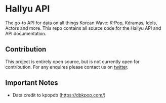 # Hallyu API
The go-to API for data on all things Korean Wave: K-Pop, Kdramas, Idols, Actors and more. This repo contains all source code for the Hallyu API and API documentation.

## Contribution
This project is entirely open source, but is not currently open for contribution. For any enquires please contact us on [twitter](https://twitter.com/_elletownsend).

## Important Notes
- Data credit to kpopdb (<https://dbkpop.com/>)